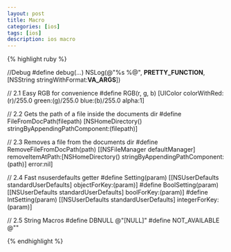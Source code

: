 ```yaml
---
layout: post
title: Macro
categories: [ios]
tags: [ios]
description: ios macro
---
```


{% highlight ruby %}

//Debug
#define debug(...) NSLog(@"%s %@", __PRETTY_FUNCTION__, [NSString stringWithFormat:__VA_ARGS__])

// 2.1 Easy RGB for convenience
#define RGB(r, g, b) [UIColor colorWithRed:(r)/255.0 green:(g)/255.0 blue:(b)/255.0 alpha:1]

// 2.2 Gets the path of a file inside the documents dir
#define FileFromDocPath(filepath) [NSHomeDirectory() stringByAppendingPathComponent:(filepath)]

// 2.3 Removes a file from the documents dir
#define RemoveFileFromDocPath(path) [[NSFileManager defaultManager] removeItemAtPath:[NSHomeDirectory() stringByAppendingPathComponent:(path)] error:nil]

// 2.4 Fast nsuserdefaults getter
#define Setting(param) [[NSUserDefaults standardUserDefaults] objectForKey:(param)]
#define BoolSetting(param) [[NSUserDefaults standardUserDefaults] boolForKey:(param)]
#define IntSetting(param) [[NSUserDefaults standardUserDefaults] integerForKey:(param)]

// 2.5 String Macros
#define DBNULL @"[NULL]"
#define NOT_AVAILABLE @""

{% endhighlight %}





